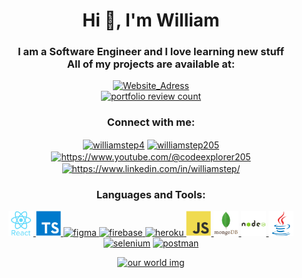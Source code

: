 <!-- MAKE SURE TO VISIT: https://rahuldkjain.github.io/gh-profile-readme-generator/ -->

<h1 align="center">Hi 👋, I'm William</h1>
<h3 align="center">I am a Software Engineer and I love learning new stuff<br>All of my projects are available at: </h3>
<p align="center" direction="column"> 
  <a href="https://williamstep.com/" target="_blank"><img src="https://img.shields.io/badge/-williamstep.com-blue?style=for-the-badge" alt="Website_Adress" height="40" width="200" />
    <br>
  </a>
  <a href="https://will-s-205.github.io/">
  <img src="https://komarev.com/ghpvc/?username=will-s-205&style=flat-square&color=blue" alt="portfolio review count"/>
  </a>
</p>

<h3 align="center">Connect with me:</h3>
<p align="center">
<a href="https://twitter.com/williamstep4" target="_blank"><img align="center" src="https://raw.githubusercontent.com/rahuldkjain/github-profile-readme-generator/master/src/images/icons/Social/twitter.svg" alt="williamstep4" height="30" width="40" /></a>
<a href="https://instagram.com/williamstep205" target="_blank"><img align="center" src="https://raw.githubusercontent.com/rahuldkjain/github-profile-readme-generator/master/src/images/icons/Social/instagram.svg" alt="williamstep205" height="30" width="40" /></a>
<a href="https://www.youtube.com/@CodeExplorer205" target="_blank"><img align="center" src="https://raw.githubusercontent.com/rahuldkjain/github-profile-readme-generator/master/src/images/icons/Social/youtube.svg" alt="https://www.youtube.com/@codeexplorer205" height="30" width="40" /></a>
<a href="https://www.linkedin.com/in/williamstep/" target="blank"><img align="center" src="https://raw.githubusercontent.com/rahuldkjain/github-profile-readme-generator/master/src/images/icons/Social/linked-in-alt.svg" alt="https://www.linkedin.com/in/williamstep/" height="30" width="40" /></a>
</p>

<h3 align="center">Languages and Tools:</h3>
<p align="center"> 
<a href="https://reactjs.org/" target="_blank" rel="noreferrer"><img src="https://raw.githubusercontent.com/devicons/devicon/master/icons/react/react-original-wordmark.svg" alt="react" width="40" height="40"/> </a> 
<a href="https://www.typescriptlang.org/" target="_blank" rel="noreferrer"><img src="https://raw.githubusercontent.com/devicons/devicon/master/icons/typescript/typescript-original.svg" alt="typescript" width="40" height="40"/> </a> 
<a href="https://www.figma.com/" target="_blank" rel="noreferrer"> <img src="https://www.vectorlogo.zone/logos/figma/figma-icon.svg" alt="figma" width="40" height="40"/> </a>
<a href="https://firebase.google.com/" target="_blank" rel="noreferrer"> <img src="https://www.vectorlogo.zone/logos/firebase/firebase-icon.svg" alt="firebase" width="40" height="40"/>
<a href="https://heroku.com" target="_blank" rel="noreferrer"> <img src="https://www.vectorlogo.zone/logos/heroku/heroku-icon.svg" alt="heroku" width="40" height="40"/> </a> 
<a href="https://developer.mozilla.org/en-US/docs/Web/JavaScript" target="_blank" rel="noreferrer"> <img src="https://raw.githubusercontent.com/devicons/devicon/master/icons/javascript/javascript-original.svg" alt="javascript" width="40" height="40"/> </a> <a href="https://www.mongodb.com/" target="_blank" rel="noreferrer"> <img src="https://raw.githubusercontent.com/devicons/devicon/master/icons/mongodb/mongodb-original-wordmark.svg" alt="mongodb" width="40" height="40"/> </a> 
<a href="https://nodejs.org" target="_blank" rel="noreferrer"><img src="https://raw.githubusercontent.com/devicons/devicon/master/icons/nodejs/nodejs-original-wordmark.svg" alt="nodejs" width="40" height="40"/> </a> 
<a href="https://www.java.com" target="_blank" rel="noreferrer"> <img src="https://raw.githubusercontent.com/devicons/devicon/master/icons/java/java-original.svg" alt="java" width="40" height="40"/> </a>
<a href="https://www.selenium.dev" target="_blank" rel="noreferrer"><img src="https://raw.githubusercontent.com/detain/svg-logos/780f25886640cef088af994181646db2f6b1a3f8/svg/selenium-logo.svg" alt="selenium" width="40" height="40"/></a> 
<a href="https://postman.com" target="_blank" rel="noreferrer"><img src="https://www.vectorlogo.zone/logos/getpostman/getpostman-icon.svg" alt="postman" width="40" height="40"/> </a> 
</p>

<div align="center"> 
  <a align="center" href="https://will-s-205.github.io" target="_blank">
    <img src="https://media.giphy.com/media/OGGwlV1RYgX2U/giphy.gif" alt="our world img"/>
  </a></div>

<!-- Most Used Languages -->
<!-- <p align="center"><img src="https://github-readme-stats.vercel.app/api/top-langs?username=will-s-205&show_icons=true&locale=en&layout=compact" alt="Most Used Languages img" /></p> -->

